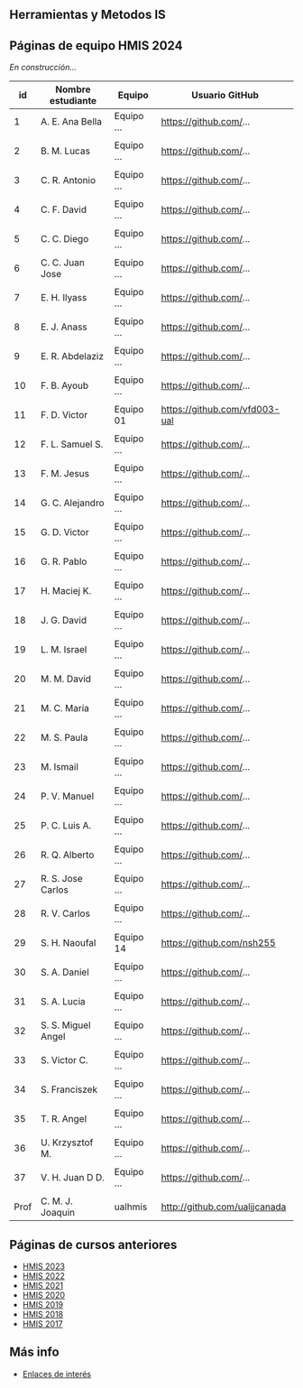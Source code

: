 ## Herramientas y Metodos IS

## Páginas de equipo HMIS 2024

_En construcción..._

| id | Nombre estudiante | Equipo | Usuario GitHub |
|----|--------------------|--------|----------------| 
1	|	A. E. Ana Bella	|	Equipo …	|	https://github.com/...  	| | | | |
| | | | |
2	|	B. M. Lucas	|	Equipo …	|	https://github.com/...  	| | | | |
| | | | |
3	|	C. R. Antonio	|	Equipo …	|	https://github.com/...  	| | | | |
| | | | |
4	|	C. F. David	|	Equipo …	|	https://github.com/...  	| | | | |
| | | | |
5	|	C. C. Diego	|	Equipo …	|	https://github.com/...  	| | | | |
| | | | |
6	|	C. C. Juan Jose	|	Equipo …	|	https://github.com/...  	| | | | |
| | | | |
7	|	E. H. Ilyass	|	Equipo …	|	https://github.com/...  	| | | | |
| | | | |
8	|	E. J. Anass	|	Equipo …	|	https://github.com/...  	| | | | |
| | | | |
9	|	E. R. Abdelaziz	|	Equipo …	|	https://github.com/...  	| | | | |
| | | | |
10	|	F. B. Ayoub	|	Equipo …	|	https://github.com/...  	| | | | |
| | | | |
11	|	F. D. Victor	|	Equipo 01	|	https://github.com/vfd003-ual  	| | | | |
| | | | |
12	|	F. L. Samuel S.	|	Equipo …	|	https://github.com/...  	| | | | |
| | | | |
13	|	F. M. Jesus	|	Equipo …	|	https://github.com/...  	| | | | |
| | | | |
14	|	G. C. Alejandro	|	Equipo …	|	https://github.com/...  	| | | | |
| | | | |
15	|	G. D. Victor	|	Equipo …	|	https://github.com/...  	| | | | |
| | | | |
16	|	G. R. Pablo	|	Equipo …	|	https://github.com/...  	| | | | |
| | | | |
17	|	H. Maciej K.	|	Equipo …	|	https://github.com/...  	| | | | |
| | | | |
18	|	J. G. David	|	Equipo …	|	https://github.com/...  	| | | | |
| | | | |
19	|	L. M. Israel	|	Equipo …	|	https://github.com/...  	| | | | |
| | | | |
20	|	M. M. David	|	Equipo …	|	https://github.com/...  	| | | | |
| | | | |
21	|	M. C. Maria	|	Equipo …	|	https://github.com/...  	| | | | |
| | | | |
22	|	M. S. Paula	|	Equipo …	|	https://github.com/...  	| | | | |
| | | | |
23	|	M. Ismail	|	Equipo …	|	https://github.com/...  	| | | | |
| | | | |
24	|	P. V. Manuel	|	Equipo …	|	https://github.com/...  	| | | | |
| | | | |
25	|	P. C. Luis A.	|	Equipo …	|	https://github.com/...  	| | | | |
| | | | |
26	|	R. Q. Alberto	|	Equipo …	|	https://github.com/...  	| | | | |
| | | | |
27	|	R. S. Jose Carlos	|	Equipo …	|	https://github.com/...  	| | | | |
| | | | |
28	|	R. V. Carlos	|	Equipo …	|	https://github.com/...  	| | | | |
| | | | |
29	|	S. H. Naoufal	|	Equipo 14	|	https://github.com/nsh255  	| | | | |
| | | | |
30	|	S. A. Daniel	|	Equipo …	|	https://github.com/...  	| | | | |
| | | | |
31	|	S. A. Lucia	|	Equipo …	|	https://github.com/...  	| | | | |
| | | | |
32	|	S. S. Miguel Angel	|	Equipo …	|	https://github.com/...  	| | | | |
| | | | |
33	|	S. Victor C.	|	Equipo …	|	https://github.com/...  	| | | | |
| | | | |
34	|	S. Franciszek	|	Equipo …	|	https://github.com/...  	| | | | |
| | | | |
35	|	T. R. Angel	|	Equipo …	|	https://github.com/...  	| | | | |
| | | | |
36	|	U. Krzysztof M.	|	Equipo …	|	https://github.com/...  	| | | | |
| | | | |
37	|	V. H. Juan D D.	|	Equipo …	|	https://github.com/...  	| | | | |
| | | | |
Prof | C. M. J. Joaquin | ualhmis | http://github.com/ualjjcanada  | | | | |


## Páginas de cursos anteriores
* [HMIS 2023](index2023.md)
* [HMIS 2022](index2022.md)
* [HMIS 2021](index2021.md)
* [HMIS 2020](index2020.md)
* [HMIS 2019](index2019.md)
* [HMIS 2018](index2018.md)
* [HMIS 2017](index2017.md)

## Más info
* [Enlaces de interés](enlaces.md)
